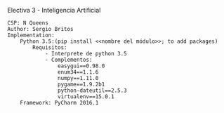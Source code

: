 Electiva 3 - Inteligencia Artificial

    CSP: N Queens
    Author: Sergio Britos
    Implementation: 
        Python 3.5:(pip install <<nombre del módulo>>; to add packages)
            Requisitos:
                - Interprete de python 3.5
                - Complementos:
                    easygui==0.98.0
                    enum34==1.1.6
                    numpy==1.11.0
                    pygame==1.9.2b1
                    python-dateutil==2.5.3
                    virtualenv==15.0.1
        Framework: PyCharm 2016.1
        


